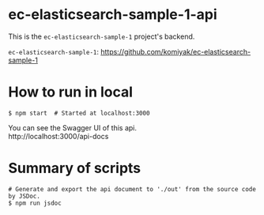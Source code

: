 # ec-elasticsearch-sample-1-api

This is the `ec-elasticsearch-sample-1` project's backend.

`ec-elasticsearch-sample-1`: https://github.com/komiyak/ec-elasticsearch-sample-1

# How to run in local

```shell
$ npm start  # Started at localhost:3000
```

You can see the Swagger UI of this api.  
http://localhost:3000/api-docs

# Summary of scripts

```shell
# Generate and export the api document to './out' from the source code by JSDoc.
$ npm run jsdoc
```
